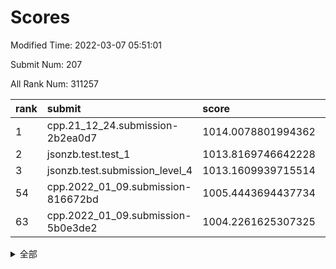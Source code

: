 # Scores

Modified Time: 2022-03-07 05:51:01

Submit Num: 207

All Rank Num: 311257

| rank |               submit               |       score        |       sigma        | pk_num |
| :--- | :--------------------------------- | :----------------- | :----------------- | :----- |
| 1    | cpp.21_12_24.submission-2b2ea0d7   | 1014.0078801994362 | 0.8139030515969052 | 6009   |
| 2    | jsonzb.test.test_1                 | 1013.8169746642228 | 0.8600753977202646 | 6012   |
| 3    | jsonzb.test.submission_level_4     | 1013.1609939715514 | 0.8089913731174384 | 6010   |
| 54   | cpp.2022_01_09.submission-816672bd | 1005.4443694437734 | 0.7200162542583946 | 6019   |
| 63   | cpp.2022_01_09.submission-5b0e3de2 | 1004.2261625307325 | 0.7213376166732391 | 6016   |


<details>
<summary>全部</summary>

| rank |                 submit                 |       score        |       sigma        | pk_num |
| :--- | :------------------------------------- | :----------------- | :----------------- | :----- |
| 1    | cpp.21_12_24.submission-2b2ea0d7       | 1014.0078801994362 | 0.8139030515969052 | 6009   |
| 2    | jsonzb.test.test_1                     | 1013.8169746642228 | 0.8600753977202646 | 6012   |
| 3    | jsonzb.test.submission_level_4         | 1013.1609939715514 | 0.8089913731174384 | 6010   |
| 4    | gobigger.level_3.submission_level_3_46 | 1011.3604962271568 | 0.7760590333385088 | 6015   |
| 5    | gobigger.level_3.submission_level_3_31 | 1010.9974114818781 | 0.7722235582015335 | 6013   |
| 6    | gobigger.level_3.submission_level_3_34 | 1010.9785817290751 | 0.7684887791939586 | 6016   |
| 7    | gobigger.level_3.submission_level_3_45 | 1010.8442239456947 | 0.7741966529552203 | 6013   |
| 8    | gobigger.level_3.submission_level_3_21 | 1010.8427594650153 | 0.7827127049016449 | 6007   |
| 9    | gobigger.level_3.submission_level_3_2  | 1010.6987133146195 | 0.7475582937457794 | 6018   |
| 10   | gobigger.level_3.submission_level_3_25 | 1010.5360855493992 | 0.7689170006132354 | 6017   |
| 11   | gobigger.level_3.submission_level_3_19 | 1010.4746423805624 | 0.7453580250338616 | 6015   |
| 12   | gobigger.level_3.submission_level_3_22 | 1010.4242603663407 | 0.7597439596568704 | 6006   |
| 13   | gobigger.level_3.submission_level_3_17 | 1010.3892790042605 | 0.7405702521599089 | 6016   |
| 14   | gobigger.level_3.submission_level_3_47 | 1010.3561176430609 | 0.7561104386648433 | 6015   |
| 15   | gobigger.level_3.submission_level_3_29 | 1010.345532488908  | 0.7631285415134219 | 6020   |
| 16   | gobigger.level_3.submission_level_3_14 | 1010.3346578534341 | 0.7471862760935475 | 6015   |
| 17   | gobigger.level_3.submission_level_3_11 | 1010.33415635294   | 0.7594551384749776 | 6008   |
| 18   | gobigger.level_3.submission_level_3_4  | 1010.3234621253274 | 0.7639992533681442 | 6013   |
| 19   | gobigger.level_3.submission_level_3_20 | 1010.1480408932615 | 0.7606949097722152 | 6014   |
| 20   | gobigger.level_3.submission_level_3_23 | 1010.1174378254861 | 0.7920031806595296 | 6018   |
| 21   | gobigger.level_3.submission_level_3_36 | 1010.0585198321228 | 0.770030278432928  | 6021   |
| 22   | gobigger.level_3.submission_level_3_1  | 1009.9850978781651 | 0.7572293209829455 | 6016   |
| 23   | gobigger.level_3.submission_level_3_9  | 1009.9472564366141 | 0.767703887159612  | 6010   |
| 24   | gobigger.level_3.submission_level_3_49 | 1009.9469648469624 | 0.740619027526478  | 6014   |
| 25   | gobigger.level_3.submission_level_3_41 | 1009.9379340787533 | 0.7571498444887376 | 6017   |
| 26   | gobigger.level_3.submission_level_3_10 | 1009.9224057100508 | 0.7332316794168764 | 6017   |
| 27   | gobigger.level_3.submission_level_3_26 | 1009.8460793825914 | 0.7392472240088439 | 6012   |
| 28   | gobigger.level_3.submission_level_3_43 | 1009.7606666197006 | 0.7593984525502989 | 6009   |
| 29   | gobigger.level_3.submission_level_3_13 | 1009.7432786066294 | 0.7520672520279639 | 6012   |
| 30   | gobigger.level_3.submission_level_3_38 | 1009.6627450978732 | 0.7474118130103008 | 6012   |
| 31   | gobigger.level_3.submission_level_3_0  | 1009.6040859894658 | 0.7492337744370526 | 6013   |
| 32   | gobigger.level_3.submission_level_3_27 | 1009.5802383468974 | 0.7438009858221654 | 6016   |
| 33   | gobigger.level_3.submission_level_3_48 | 1009.5532053380867 | 0.7820835600532556 | 6018   |
| 34   | gobigger.level_3.submission_level_3_37 | 1009.476721387382  | 0.7384587334265749 | 6019   |
| 35   | gobigger.level_3.submission_level_3_42 | 1009.4579301954038 | 0.7721989569449476 | 6016   |
| 36   | gobigger.level_3.submission_level_3_28 | 1009.4066294944546 | 0.7725519792404034 | 6010   |
| 37   | gobigger.level_3.submission_level_3_35 | 1009.3673002097994 | 0.7616057319930739 | 6013   |
| 38   | gobigger.level_3.submission_level_3_18 | 1009.3045134005753 | 0.7534155329813843 | 6012   |
| 39   | gobigger.level_3.submission_level_3_44 | 1009.2212522406298 | 0.7530259999492087 | 6011   |
| 40   | gobigger.level_3.submission_level_3_5  | 1009.1974530770083 | 0.7457517634951047 | 6014   |
| 41   | gobigger.level_3.submission_level_3_7  | 1009.0219579978342 | 0.755883998894826  | 6014   |
| 42   | gobigger.level_3.submission_level_3_40 | 1008.99942032886   | 0.7529599229696295 | 6016   |
| 43   | gobigger.level_3.submission_level_3_33 | 1008.9680457821721 | 0.7351567450760702 | 6010   |
| 44   | gobigger.level_3.submission_level_3_39 | 1008.9612667122434 | 0.7688709005207945 | 6015   |
| 45   | gobigger.level_3.submission_level_3_16 | 1008.8452855828534 | 0.7599426588129793 | 6018   |
| 46   | gobigger.level_3.submission_level_3_15 | 1008.7113684048431 | 0.7602748906005831 | 6020   |
| 47   | gobigger.level_3.submission_level_3_8  | 1008.7058245607698 | 0.7331010083406163 | 6014   |
| 48   | gobigger.level_3.submission_level_3_6  | 1008.6100579375985 | 0.7411885614635375 | 6009   |
| 49   | gobigger.level_3.submission_level_3_3  | 1008.5266882010001 | 0.7367691540523619 | 6012   |
| 50   | gobigger.level_3.submission_level_3_32 | 1008.473932141739  | 0.7292355719652042 | 6011   |
| 51   | gobigger.level_3.submission_level_3_12 | 1008.3906158704206 | 0.7358658421103558 | 6017   |
| 52   | gobigger.level_3.submission_level_3_30 | 1007.7550338467817 | 0.7673911693132967 | 6021   |
| 53   | gobigger.level_3.submission_level_3_24 | 1007.1399204823832 | 0.7288695279193956 | 6016   |
| 54   | cpp.2022_01_09.submission-816672bd     | 1005.4443694437734 | 0.7200162542583946 | 6019   |
| 55   | gobigger.level_1.submission_level_1_36 | 1005.0827482980951 | 0.7258865802302148 | 6013   |
| 56   | gobigger.level_1.submission_level_1_10 | 1004.983138700818  | 0.7130110829550113 | 6018   |
| 57   | gobigger.level_1.submission_level_1_2  | 1004.8909569512957 | 0.7222091022888963 | 6015   |
| 58   | gobigger.level_1.submission_level_1_12 | 1004.647124843406  | 0.7190695119434724 | 6019   |
| 59   | gobigger.level_1.submission_level_1_30 | 1004.3646440972425 | 0.7029482022326287 | 6018   |
| 60   | gobigger.level_1.submission_level_1_22 | 1004.3231079553358 | 0.7216891923318653 | 6016   |
| 61   | gobigger.level_1.submission_level_1_9  | 1004.2851064310648 | 0.7100422307427667 | 6012   |
| 62   | gobigger.level_1.submission_level_1_41 | 1004.2590469113321 | 0.7275655309960016 | 6016   |
| 63   | cpp.2022_01_09.submission-5b0e3de2     | 1004.2261625307325 | 0.7213376166732391 | 6016   |
| 64   | gobigger.level_1.submission_level_1_46 | 1004.1921553785788 | 0.7236152186084994 | 6013   |
| 65   | gobigger.level_1.submission_level_1_49 | 1004.0208849327522 | 0.7246683856144306 | 6019   |
| 66   | gobigger.level_1.submission_level_1_39 | 1004.0183336671917 | 0.7238907152268702 | 6013   |
| 67   | gobigger.level_1.submission_level_1_34 | 1003.9559306098295 | 0.7144637684899231 | 6019   |
| 68   | gobigger.level_1.submission_level_1_47 | 1003.9122921676756 | 0.7110852842441414 | 6018   |
| 69   | gobigger.level_1.submission_level_1_4  | 1003.8690043359045 | 0.7207614335016516 | 6012   |
| 70   | gobigger.level_1.submission_level_1_18 | 1003.7988924315206 | 0.7032996406236113 | 6016   |
| 71   | gobigger.level_1.submission_level_1_42 | 1003.6697198220579 | 0.7116834380378799 | 6020   |
| 72   | gobigger.level_1.submission_level_1_38 | 1003.6540183621502 | 0.7239631313107968 | 6020   |
| 73   | gobigger.level_1.submission_level_1_1  | 1003.6363281334761 | 0.7199114138047722 | 6014   |
| 74   | gobigger.level_1.submission_level_1_20 | 1003.6110112200538 | 0.7100784621552512 | 6008   |
| 75   | gobigger.level_1.submission_level_1_15 | 1003.578765786707  | 0.7172795443215202 | 6013   |
| 76   | gobigger.level_1.submission_level_1_32 | 1003.4754910646673 | 0.7107245468773256 | 6010   |
| 77   | gobigger.level_1.submission_level_1_3  | 1003.4436117053984 | 0.7311655468129408 | 6020   |
| 78   | gobigger.level_1.submission_level_1_37 | 1003.3568681058439 | 0.7154950484028865 | 6015   |
| 79   | gobigger.level_1.submission_level_1_0  | 1003.3250915655659 | 0.7170309462103146 | 6014   |
| 80   | gobigger.level_1.submission_level_1_14 | 1003.2588345161525 | 0.7141188464679623 | 6016   |
| 81   | gobigger.level_1.submission_level_1_19 | 1003.2271898734497 | 0.7085721001374607 | 6016   |
| 82   | gobigger.level_1.submission_level_1_44 | 1003.2051747443625 | 0.7122222579745984 | 6016   |
| 83   | gobigger.level_1.submission_level_1_23 | 1003.1916549832131 | 0.7129015690450935 | 6014   |
| 84   | gobigger.level_1.submission_level_1_24 | 1003.1688091241118 | 0.7211629301691664 | 6017   |
| 85   | gobigger.level_1.submission_level_1_48 | 1003.168695823038  | 0.7062505680203898 | 6014   |
| 86   | gobigger.level_1.submission_level_1_45 | 1003.0984963425415 | 0.7051328614761192 | 6015   |
| 87   | gobigger.level_1.submission_level_1_28 | 1003.0318487909759 | 0.7123616862049138 | 6015   |
| 88   | gobigger.level_1.submission_level_1_31 | 1002.923115341077  | 0.7080952182759185 | 6015   |
| 89   | gobigger.level_1.submission_level_1_27 | 1002.9172968024927 | 0.711842497181704  | 6017   |
| 90   | gobigger.level_1.submission_level_1_5  | 1002.9018181206028 | 0.7211636902297487 | 6013   |
| 91   | gobigger.level_1.submission_level_1_13 | 1002.8833034929323 | 0.7141300610947977 | 6010   |
| 92   | gobigger.level_1.submission_level_1_35 | 1002.8564232553877 | 0.7147465083575244 | 6015   |
| 93   | gobigger.level_1.submission_level_1_7  | 1002.7403103434923 | 0.7096098344098533 | 6015   |
| 94   | gobigger.level_1.submission_level_1_21 | 1002.5805953139596 | 0.7220798842196501 | 6020   |
| 95   | gobigger.level_1.submission_level_1_16 | 1002.5532834801664 | 0.7154242974805359 | 6015   |
| 96   | gobigger.level_1.submission_level_1_29 | 1002.5407969845284 | 0.707749166747104  | 6012   |
| 97   | gobigger.level_1.submission_level_1_6  | 1002.5383877589684 | 0.7163803937954817 | 6014   |
| 98   | gobigger.level_1.submission_level_1_40 | 1002.4415912393844 | 0.7075604186746536 | 6016   |
| 99   | gobigger.level_1.submission_level_1_33 | 1002.3407020510008 | 0.7156819704729989 | 6020   |
| 100  | gobigger.level_1.submission_level_1_43 | 1002.1886114079293 | 0.7067144800797797 | 6011   |
| 101  | gobigger.level_1.submission_level_1_25 | 1002.1727936925588 | 0.710589646752707  | 6015   |
| 102  | gobigger.level_1.submission_level_1_8  | 1002.0523076607885 | 0.7090231224454537 | 6018   |
| 103  | gobigger.level_1.submission_level_1_26 | 1001.75132359496   | 0.7145097920042384 | 6014   |
| 104  | gobigger.level_1.submission_level_1_17 | 1001.37538381206   | 0.7070913513347118 | 6015   |
| 105  | gobigger.level_1.submission_level_1_11 | 1001.2334963690358 | 0.7091119905450922 | 6015   |
| 106  | gobigger.random.submission_random_39   | 997.6994705402176  | 0.7137324992445375 | 6013   |
| 107  | gobigger.random.submission_random_25   | 997.3562904404162  | 0.70378269225276   | 6016   |
| 108  | gobigger.random.submission_random_42   | 996.9202258666267  | 0.6954993990443125 | 6015   |
| 109  | gobigger.random.submission_random_43   | 996.7776779992209  | 0.7015679788005038 | 6012   |
| 110  | gobigger.random.submission_random_24   | 996.672944012325   | 0.6933431198692926 | 6016   |
| 111  | gobigger.random.submission_random_38   | 996.6143245159458  | 0.724988278724562  | 6015   |
| 112  | gobigger.random.submission_random_13   | 996.5495959614392  | 0.7128374478727192 | 6014   |
| 113  | gobigger.random.submission_random_1    | 996.5357599300418  | 0.705511208726521  | 6016   |
| 114  | gobigger.random.submission_random_21   | 996.4831684752759  | 0.7184218111592013 | 6012   |
| 115  | gobigger.random.submission_random_11   | 996.4103029731743  | 0.7087815252071261 | 6014   |
| 116  | gobigger.random.submission_random_22   | 996.3442444890479  | 0.7041449993410323 | 6012   |
| 117  | gobigger.random.submission_random_28   | 996.3002010773841  | 0.7219751640291077 | 6017   |
| 118  | gobigger.random.submission_random_15   | 996.2981418081176  | 0.7049584210078861 | 6014   |
| 119  | gobigger.random.submission_random_44   | 996.2655288602289  | 0.7055658479863659 | 6014   |
| 120  | gobigger.random.submission_random_35   | 996.2357960320327  | 0.7141647809720272 | 6014   |
| 121  | gobigger.random.submission_random_0    | 996.2302220009292  | 0.7059386565770805 | 6015   |
| 122  | gobigger.random.submission_random_3    | 996.2176640334407  | 0.7113182313966017 | 6018   |
| 123  | gobigger.random.submission_random_6    | 996.0647697007824  | 0.7044421454436149 | 6009   |
| 124  | gobigger.random.submission_random_20   | 996.0420504764267  | 0.7083592668649198 | 6017   |
| 125  | gobigger.random.submission_random_26   | 995.9955578670492  | 0.6976384146991523 | 6014   |
| 126  | gobigger.random.submission_random_23   | 995.9449560592158  | 0.7037248538140721 | 6016   |
| 127  | gobigger.random.submission_random_32   | 995.9208402316601  | 0.7060542560183227 | 6022   |
| 128  | gobigger.random.submission_random_37   | 995.9101871649258  | 0.7010199115688837 | 6015   |
| 129  | gobigger.random.submission_random_8    | 995.8767925175927  | 0.7195713913806983 | 6021   |
| 130  | gobigger.random.submission_random_34   | 995.873798556714   | 0.7072047158259204 | 6014   |
| 131  | gobigger.random.submission_random_7    | 995.8365031983318  | 0.7184634583060387 | 6016   |
| 132  | gobigger.random.submission_random_46   | 995.8275761822455  | 0.7001171542965959 | 6011   |
| 133  | gobigger.random.submission_random_29   | 995.8211522427415  | 0.702064574171474  | 6013   |
| 134  | gobigger.random.submission_random_49   | 995.7980080528623  | 0.7079204087061414 | 6013   |
| 135  | gobigger.random.submission_random_10   | 995.7971909412847  | 0.7086835176358817 | 6014   |
| 136  | gobigger.random.submission_random_48   | 995.7817184111279  | 0.7143250577811804 | 6012   |
| 137  | gobigger.random.submission_random_14   | 995.7727928435478  | 0.7175575684700223 | 6013   |
| 138  | gobigger.random.submission_random_36   | 995.756390987843   | 0.7120990056351432 | 6014   |
| 139  | gobigger.random.submission_random_27   | 995.7404253604212  | 0.7112387093706665 | 6015   |
| 140  | gobigger.random.submission_random_2    | 995.6109604383086  | 0.7017535924665576 | 6016   |
| 141  | gobigger.random.submission_random_17   | 995.6054523781925  | 0.7043425319241275 | 6012   |
| 142  | gobigger.random.submission_random_45   | 995.5252333463202  | 0.7226327933073685 | 6010   |
| 143  | gobigger.random.submission_random_19   | 995.5150535200545  | 0.7098543878353106 | 6014   |
| 144  | gobigger.random.submission_random_18   | 995.5016875540636  | 0.7074922004229955 | 6015   |
| 145  | gobigger.random.submission_random_33   | 995.4472132521892  | 0.7062966542299886 | 6016   |
| 146  | gobigger.random.submission_random_9    | 995.4434494197448  | 0.7167889440945941 | 6016   |
| 147  | gobigger.random.submission_random_40   | 995.4369849054672  | 0.7028910101361739 | 6016   |
| 148  | gobigger.level_2.submission_level_2_25 | 995.403162996929   | 0.7251822272043954 | 6018   |
| 149  | gobigger.random.submission_random_5    | 995.3881211831851  | 0.7132896299062099 | 6013   |
| 150  | gobigger.random.submission_random_30   | 995.3867511785585  | 0.7158792635397876 | 6019   |
| 151  | gobigger.random.submission_random_31   | 995.384722458316   | 0.7149409525987409 | 6012   |
| 152  | gobigger.random.submission_random_41   | 995.2918315818329  | 0.7154505019596716 | 6020   |
| 153  | gobigger.random.submission_random_16   | 995.1428226032187  | 0.7035516486190198 | 6015   |
| 154  | gobigger.random.submission_random_4    | 994.917644889061   | 0.70480122078168   | 6015   |
| 155  | gobigger.random.submission_random_12   | 994.8753511562572  | 0.6994463841100544 | 6011   |
| 156  | gobigger.level_2.submission_level_2_23 | 994.5524647731662  | 0.7246952109032251 | 6010   |
| 157  | gobigger.random.submission_random_47   | 994.3832706097347  | 0.7156048126675417 | 6015   |
| 158  | gobigger.level_2.submission_level_2_41 | 994.1467328425903  | 0.7219475877969752 | 6017   |
| 159  | gobigger.level_2.submission_level_2_10 | 994.1214701342186  | 0.7410251381476325 | 6015   |
| 160  | gobigger.level_2.submission_level_2_22 | 993.5530142347477  | 0.7384705060591313 | 6017   |
| 161  | gobigger.level_2.submission_level_2_30 | 993.5329085200524  | 0.7212561976702108 | 6014   |
| 162  | gobigger.level_2.submission_level_2_14 | 993.4761152187551  | 0.7340356034629262 | 6014   |
| 163  | gobigger.level_2.submission_level_2_5  | 993.4390158393272  | 0.7305733150358237 | 6017   |
| 164  | gobigger.level_2.submission_level_2_32 | 993.4087160039187  | 0.7342916246531268 | 6013   |
| 165  | gobigger.level_2.submission_level_2_34 | 993.3133178639055  | 0.722755242215005  | 6013   |
| 166  | gobigger.level_2.submission_level_2_47 | 993.2468685197729  | 0.7393482950607839 | 6013   |
| 167  | gobigger.level_2.submission_level_2_1  | 993.1210027583251  | 0.7393275919671282 | 6015   |
| 168  | gobigger.level_2.submission_level_2_0  | 992.9758023721047  | 0.7397410896981863 | 6017   |
| 169  | gobigger.level_2.submission_level_2_21 | 992.9340916744662  | 0.7374563964621464 | 6012   |
| 170  | gobigger.level_2.submission_level_2_15 | 992.8756225843372  | 0.7461642517626632 | 6019   |
| 171  | gobigger.level_2.submission_level_2_6  | 992.8493504750451  | 0.7272293373087909 | 6011   |
| 172  | gobigger.level_2.submission_level_2_26 | 992.8431746383211  | 0.7345972981542029 | 6018   |
| 173  | gobigger.level_2.submission_level_2_9  | 992.8043972551511  | 0.732410472933221  | 6014   |
| 174  | gobigger.level_2.submission_level_2_13 | 992.6992805173187  | 0.7424871578208775 | 6017   |
| 175  | gobigger.level_2.submission_level_2_16 | 992.6990249292978  | 0.7482389452977214 | 6016   |
| 176  | gobigger.level_2.submission_level_2_24 | 992.6756035294537  | 0.75592666788208   | 6020   |
| 177  | gobigger.level_2.submission_level_2_20 | 992.5093795665754  | 0.7516163752506266 | 6017   |
| 178  | gobigger.level_2.submission_level_2_39 | 992.4985823926805  | 0.7344974230452518 | 6013   |
| 179  | gobigger.level_2.submission_level_2_44 | 992.4895492703859  | 0.7312295638482346 | 6019   |
| 180  | gobigger.level_2.submission_level_2_11 | 992.3152183088864  | 0.7327418696786013 | 6015   |
| 181  | gobigger.level_2.submission_level_2_3  | 992.3141917182217  | 0.7299641632704551 | 6016   |
| 182  | gobigger.level_2.submission_level_2_19 | 992.2849540070049  | 0.7332194613075382 | 6018   |
| 183  | gobigger.level_2.submission_level_2_18 | 992.0957157466157  | 0.7642883548722804 | 6014   |
| 184  | gobigger.level_2.submission_level_2_8  | 992.0479902520219  | 0.7648588044396096 | 6011   |
| 185  | gobigger.level_2.submission_level_2_46 | 992.0434388050512  | 0.7294068742687093 | 6011   |
| 186  | gobigger.level_2.submission_level_2_2  | 992.0386846510572  | 0.7454233729491545 | 6016   |
| 187  | gobigger.level_2.submission_level_2_12 | 992.0005761741653  | 0.7448244521970369 | 6017   |
| 188  | gobigger.level_2.submission_level_2_28 | 991.9247290888397  | 0.7525264604679017 | 6019   |
| 189  | gobigger.level_2.submission_level_2_49 | 991.8250501535874  | 0.7404062614395679 | 6015   |
| 190  | gobigger.level_2.submission_level_2_40 | 991.823337547315   | 0.7571093686935191 | 6013   |
| 191  | gobigger.level_2.submission_level_2_45 | 991.7816392204392  | 0.7504821358395394 | 6013   |
| 192  | gobigger.level_2.submission_level_2_37 | 991.7092198841732  | 0.7317617961736114 | 6008   |
| 193  | gobigger.level_2.submission_level_2_48 | 991.6473323998915  | 0.75315135633835   | 6014   |
| 194  | gobigger.level_2.submission_level_2_29 | 991.6384456447458  | 0.7747316400863922 | 6014   |
| 195  | gobigger.level_2.submission_level_2_4  | 991.5957785372254  | 0.7477823632130036 | 6016   |
| 196  | gobigger.level_2.submission_level_2_43 | 991.2979225484233  | 0.7510067108476508 | 6013   |
| 197  | gobigger.level_2.submission_level_2_42 | 991.2844391285347  | 0.7538435601130119 | 6017   |
| 198  | gobigger.level_2.submission_level_2_31 | 991.2219297112108  | 0.7487787848126118 | 6013   |
| 199  | gobigger.level_2.submission_level_2_7  | 991.2175062619083  | 0.7540036921371615 | 6017   |
| 200  | gobigger.level_2.submission_level_2_27 | 991.1793118017973  | 0.735251771014594  | 6010   |
| 201  | gobigger.level_2.submission_level_2_33 | 991.0439175751358  | 0.7590537526232656 | 6014   |
| 202  | gobigger.level_2.submission_level_2_36 | 990.7891749144445  | 0.7642444802682647 | 6009   |
| 203  | gobigger.level_2.submission_level_2_38 | 990.7519561149184  | 0.7649819986690252 | 6008   |
| 204  | gobigger.level_2.submission_level_2_35 | 990.7214823461945  | 0.7533418709898563 | 6012   |
| 205  | gobigger.level_2.submission_level_2_17 | 990.4944759759769  | 0.7717852968652562 | 6014   |
| 206  | gobigger.none.submission_none_1        | 978.7204094300869  | 1.2721608909634723 | 6013   |
| 207  | gobigger.none.submission_none_0        | 977.767558026181   | 1.4470331473540916 | 6017   |

</details>